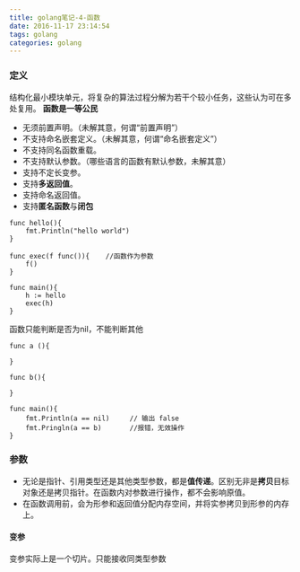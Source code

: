 ```yaml
---
title: golang笔记-4-函数
date: 2016-11-17 23:14:54
tags: golang
categories: golang
---
```

### 定义
结构化最小模块单元，将复杂的算法过程分解为若干个较小任务，这些认为可在多处复用。
**函数是一等公民**

- 无须前置声明。（未解其意，何谓“前置声明”）
- 不支持命名嵌套定义。（未解其意，何谓“命名嵌套定义”）
- 不支持同名函数重载。
- 不支持默认参数。（哪些语言的函数有默认参数，未解其意）
- 支持不定长变参。
- 支持**多返回值**。
- 支持命名返回值。
- 支持**匿名函数**与**闭包**


```
func hello(){
    fmt.Println("hello world")
}

func exec(f func()){    //函数作为参数
    f()
}

func main(){
    h := hello  
    exec(h)
}
```

函数只能判断是否为nil，不能判断其他

```
func a (){

}

func b(){

}

func main(){
    fmt.Println(a == nil)     // 输出 false  
    fmt.Pringln(a == b)       //报错，无效操作
}
```
### 参数
- 无论是指针、引用类型还是其他类型参数，都是**值传递**。区别无非是**拷贝**目标对象还是拷贝指针。在函数内对参数进行操作，都不会影响原值。
- 在函数调用前，会为形参和返回值分配内存空间，并将实参拷贝到形参的内存上。

#### 变参
变参实际上是一个切片。只能接收同类型参数

